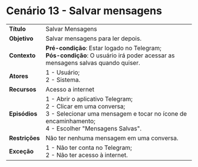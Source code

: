 # Cenário 13 - Salvar mensagens

|                |                                                                                                                                                                             |
| -------------- | :-------------------------------------------------------------------------------------------------------------------------------------------------------------------------- |
| **Título**     | Salvar Mensagens                                                                                                                                                            |
| **Objetivo**   | Salvar mensagens para ler depois.                                                                                                                                           |
| **Contexto**   | **Pré-condição**: Estar logado no Telegram;<br>**Pós-condição**: O usuário irá poder acessar as mensagens salvas quando quiser.                                             |
| **Atores**     | 1 - Usuário;<br> 2 - Sistema.                                                                                                                                               |
| **Recursos**   | Acesso a internet <br>                                                                                                                                                      |
| **Episódios**  | 1 - Abrir o aplicativo Telegram; <br> 2 - Clicar em uma conversa; <br>3 - Selecionar uma mensagem e tocar no ícone de encaminhamento; <br> 4 - Escolher "Mensagens Salvas". |
| **Restrições** | Não ter nenhuma mensagem em uma conversa.                                                                                                                                   |
| **Exceção**    | 1 - Não ter conta no Telegram;<br> 2 - Não ter acesso à internet.                                                                                                           |
